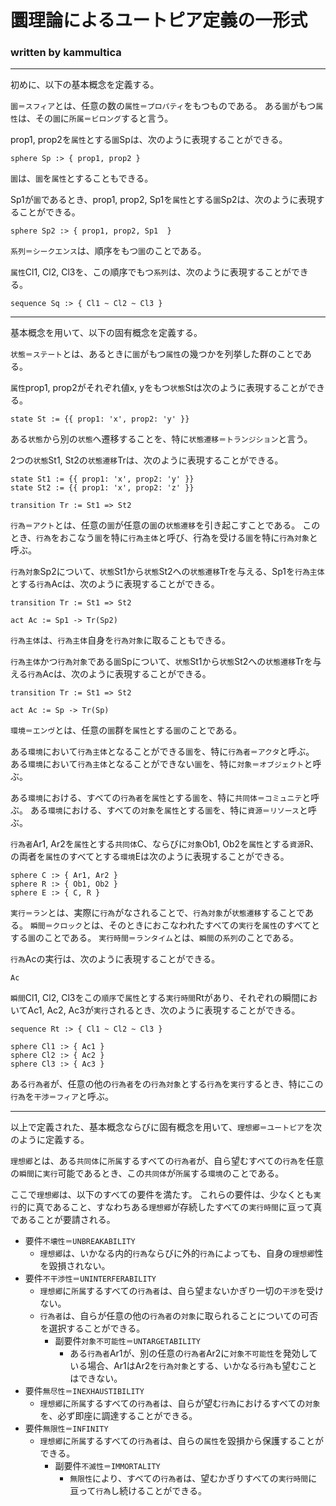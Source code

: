 # 圜理論によるユートピア定義の一形式

### written by kammultica

---

初めに、以下の基本概念を定義する。


`圜＝スフィア`とは、任意の数の`属性＝プロパティ`をもつものである。
ある`圜`がもつ`属性`は、その`圜`に`所属＝ビロング`すると言う。

prop1, prop2を`属性`とする`圜`Spは、次のように表現することができる。

```
sphere Sp :> { prop1, prop2 }
```

`圜`は、`圜`を`属性`とすることもできる。

Sp1が`圜`であるとき、prop1, prop2, Sp1を`属性`とする`圜`Sp2は、次のように表現することができる。

```
sphere Sp2 :> { prop1, prop2, Sp1  }
```

`系列＝シークエンス`は、順序をもつ`圜`のことである。

`属性`Cl1, Cl2, Cl3を、この順序でもつ`系列`は、次のように表現することができる。

```
sequence Sq :> { Cl1 ~ Cl2 ~ Cl3 }
```

---

基本概念を用いて、以下の固有概念を定義する。


`状態＝ステート`とは、あるときに`圜`がもつ`属性`の幾つかを列挙した群のことである。

`属性`prop1, prop2がそれぞれ値x, yをもつ`状態`Stは次のように表現することができる。

```
state St := {{ prop1: 'x', prop2: 'y' }}
```

ある`状態`から別の`状態`へ遷移することを、特に`状態遷移＝トランジション`と言う。

2つの`状態`St1, St2の`状態遷移`Trは、次のように表現することができる。

```
state St1 := {{ prop1: 'x', prop2: 'y' }}
state St2 := {{ prop1: 'x', prop2: 'z' }}

transition Tr := St1 => St2
```


`行為＝アクト`とは、任意の`圜`が任意の`圜`の`状態遷移`を引き起こすことである。
このとき、`行為`をおこなう`圜`を特に`行為主体`と呼び、行為を受ける`圜`を特に`行為対象`と呼ぶ。

`行為対象`Sp2について、`状態`St1から`状態`St2への`状態遷移`Trを与える、Sp1を`行為主体`とする`行為`Acは、次のように表現することができる。

```
transition Tr := St1 => St2

act Ac := Sp1 -> Tr(Sp2)
```

`行為主体`は、`行為主体`自身を`行為対象`に取ることもできる。

`行為主体`かつ`行為対象`である`圜`Spについて、`状態`St1から`状態`St2への`状態遷移`Trを与える`行為`Acは、次のように表現することができる。

```
transition Tr := St1 => St2

act Ac := Sp -> Tr(Sp)
```


`環境＝エンヴ`とは、任意の`圜`群を`属性`とする`圜`のことである。

ある`環境`において`行為主体`となることができる`圜`を、特に`行為者＝アクタ`と呼ぶ。
ある`環境`において`行為主体`となることができない`圜`を、特に`対象＝オブジェクト`と呼ぶ。

ある`環境`における、すべての`行為者`を`属性`とする`圜`を、特に`共同体＝コミュニテ`と呼ぶ。
ある`環境`における、すべての`対象`を`属性`とする`圜`を、特に`資源＝リソース`と呼ぶ。

`行為者`Ar1, Ar2を`属性`とする`共同体`C、ならびに`対象`Ob1, Ob2を`属性`とする`資源`R、の両者を`属性`のすべてとする`環境`Eは次のように表現することができる。

```
sphere C :> { Ar1, Ar2 }
sphere R :> { Ob1, Ob2 }
sphere E :> { C, R }
```


`実行＝ラン`とは、実際に`行為`がなされることで、`行為対象`が`状態遷移`することである。
`瞬間＝クロック`とは、そのときにおこなわれたすべての`実行`を`属性`のすべてとする`圜`のことである。
`実行時間＝ランタイム`とは、`瞬間`の`系列`のことである。

`行為`Acの実行は、次のように表現することができる。

```
Ac
```

`瞬間`Cl1, Cl2, Cl3をこの`順序`で`属性`とする`実行時間`Rtがあり、それぞれの瞬間においてAc1, Ac2, Ac3が`実行`されるとき、次のように表現することができる。

```
sequence Rt :> { Cl1 ~ Cl2 ~ Cl3 }

sphere Cl1 :> { Ac1 }
sphere Cl2 :> { Ac2 }
sphere Cl3 :> { Ac3 }
```


ある`行為者`が、任意の他の`行為者`をの`行為対象`とする`行為`を`実行`するとき、特にこの`行為`を`干渉＝フィア`と呼ぶ。
<!-- `干渉＝`：任意のアクタが、``他己―アクタ｜環境`を毀損すること｜他己―アクタへ任意の行為を強制すること` -->

<!--
行為を定式化するとは、行為の図式を表現すること。
行為を実行するとは、ある行為空間において行為者が任意の行為を実行し、実際に干渉を起こすこと。 -->


<!-- `行為空間｜`とは、任意の数の圜を要素としてもつ圜のことである。
行為空間に存在する圜のうち、いかなるアクトにおいても行為主体とならない圜を特に`オブジェクト＝`と呼ぶ。 -->

<!-- ある行為空間において、行為対象として`対象化すること｜行為の定式化において行為対象に据えること`ができるすべてのものを要素としてもつ圜を、特に`環境＝`と呼ぶ。？ -->
<!-- `環境＝`：任意の``行為者＝アクタ`｜`共同体＝コミュニテ``に干渉する一切のもの -->


---

以上で定義された、基本概念ならびに固有概念を用いて、`理想郷＝ユートピア`を次のように定義する。

`理想郷`とは、ある`共同体`に`所属`するすべての`行為者`が、自ら望むすべての`行為`を任意の`瞬間`に`実行`可能であるとき、この`共同体`が`所属`する`環境`のことである。


ここで`理想郷`は、以下のすべての要件を満たす。
これらの要件は、少なくとも`実行`的に真であること、すなわちある`理想郷`が存続したすべての`実行時間`に亘って真であることが要請される。

- 要件`不壊性＝UNBREAKABILITY`
   - `理想郷`は、いかなる内的`行為`ならびに外的`行為`によっても、自身の`理想郷`性を毀損されない。
- 要件`不干渉性＝UNINTERFERABILITY`
   - `理想郷`に`所属`するすべての`行為者`は、自ら望まないかぎり一切の`干渉`を受けない。
   - `行為者`は、自らが任意の他の`行為者`の`対象`に取られることについての可否を選択することができる。
      - 副要件`対象不可能性＝UNTARGETABILITY`
         - ある`行為者`Ar1が、別の任意の`行為者`Ar2に`対象不可能性`を発効している場合、Ar1はAr2を`行為対象`とする、いかなる`行為`も望むことはできない。
- 要件`無尽性＝INEXHAUSTIBILITY`
   - `理想郷`に`所属`するすべての`行為者`は、自らが望む`行為`におけるすべての`対象`を、必ず即座に調達することができる。
- 要件`無限性＝INFINITY`
   - `理想郷`に`所属`するすべての`行為者`は、自らの`属性`を毀損から保護することができる。
      - 副要件`不滅性＝IMMORTALITY`
         - `無限性`により、すべての`行為者`は、望むかぎりすべての`実行時間`に亘って`行為`し続けることができる。

